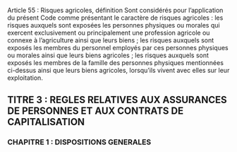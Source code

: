 Article 55 : Risques agricoles, définition
Sont considérés pour l’application du présent Code comme présentant le caractère de risques agricoles :
les risques auxquels sont exposées les personnes physiques ou morales qui exercent exclusivement ou principalement une profession agricole ou connexe à l’agriculture ainsi que leurs biens ;
les risques auxquels sont exposés les membres du personnel employés par ces personnes physiques ou morales ainsi que leurs biens agricoles ;
les risques auxquels sont exposés les membres de la famille des personnes physiques mentionnées ci-dessus ainsi que leurs biens agricoles, lorsqu’ils vivent avec elles sur leur exploitation.
## TITRE 3 : REGLES RELATIVES AUX ASSURANCES DE PERSONNES ET AUX CONTRATS DE CAPITALISATION
### CHAPITRE 1 : DISPOSITIONS GENERALES